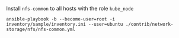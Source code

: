 Install `nfs-common` to all hosts with the role `kube_node`

```
ansible-playbook -b --become-user=root -i inventory/sample/inventory.ini --user=ubuntu ./contrib/network-storage/nfs/nfs-common.yml
```